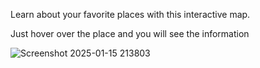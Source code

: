 Learn about your favorite places with this interactive map.

Just hover over the place and you will see the information

![Screenshot 2025-01-15 213803](https://github.com/user-attachments/assets/0d79270a-83dc-4c1e-ada3-83dfa2aad96a)

